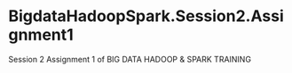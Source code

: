 # BigdataHadoopSpark.Session2.Assignment1
Session 2 Assignment 1 of BIG DATA HADOOP &amp; SPARK TRAINING 
